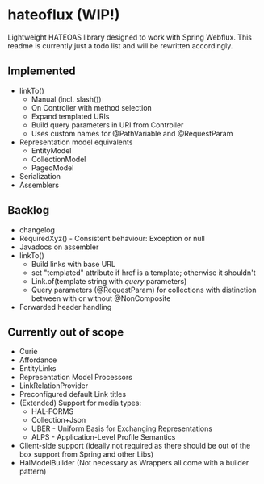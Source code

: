 # hateoflux (WIP!)

Lightweight HATEOAS library designed to work with Spring Webflux. This readme is currently just a todo list and will be
rewritten accordingly.

## Implemented

* linkTo()
    * Manual (incl. slash())
    * On Controller with method selection
    * Expand templated URIs
    * Build query parameters in URI from Controller
    * Uses custom names for @PathVariable and @RequestParam
* Representation model equivalents
    * EntityModel
    * CollectionModel
    * PagedModel
* Serialization
* Assemblers

## Backlog

* changelog
* RequiredXyz() - Consistent behaviour: Exception or null
* Javadocs on assembler
* linkTo()
    * Build links with base URL
    * set "templated" attribute if href is a template; otherwise it shouldn't
    * Link.of(template string with _query_ parameters)
    * Query parameters (@RequestParam) for collections with distinction between with or without @NonComposite
* Forwarded header handling

## Currently out of scope

* Curie
* Affordance
* EntityLinks
* Representation Model Processors
* LinkRelationProvider
* Preconfigured default Link titles
* (Extended) Support for media types:
    * HAL-FORMS
    * Collection+Json
    * UBER - Uniform Basis for Exchanging Representations
    * ALPS - Application-Level Profile Semantics
* Client-side support (ideally not required as there should be out of the box support from Spring and other Libs)
* HalModelBuilder (Not necessary as Wrappers all come with a builder pattern)